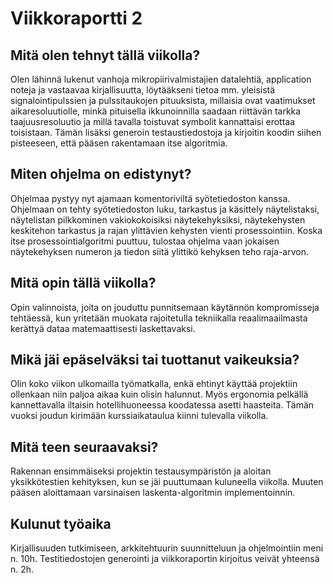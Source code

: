 # Viikkoraportti 2

## Mitä olen tehnyt tällä viikolla?
Olen lähinnä lukenut vanhoja mikropiirivalmistajien datalehtiä, application noteja ja vastaavaa kirjallisuutta, löytääkseni tietoa mm. yleisistä signalointipulssien ja pulssitaukojen pituuksista, millaisia ovat vaatimukset aikaresoluutiolle, minkä pituisella ikkunoinnilla saadaan riittävän tarkka taajuusresoluutio ja millä tavalla toistuvat symbolit kannattaisi erottaa toisistaan. Tämän lisäksi generoin testaustiedostoja ja kirjoitin koodin siihen pisteeseen, että pääsen rakentamaan itse algoritmia.

## Miten ohjelma on edistynyt?
Ohjelmaa pystyy nyt ajamaan komentoriviltä syötetiedoston kanssa. Ohjelmaan on tehty syötetiedoston luku, tarkastus ja käsittely näytelistaksi, näytelistan pilkkominen vakiokokoisiksi näytekehyksiksi, näytekehysten keskitehon tarkastus ja rajan ylittävien kehysten vienti prosessointiin. Koska itse prosessointialgoritmi puuttuu, tulostaa ohjelma vaan jokaisen näytekehyksen numeron ja tiedon siitä ylittikö kehyksen teho raja-arvon.

## Mitä opin tällä viikolla?
Opin valinnoista, joita on jouduttu punnitsemaan käytännön kompromisseja tehtäessä, kun yritetään muokata rajoitetulla tekniikalla reaalimaailmasta kerättyä dataa matemaattisesti laskettavaksi.

## Mikä jäi epäselväksi tai tuottanut vaikeuksia?
Olin koko viikon ulkomailla työmatkalla, enkä ehtinyt käyttää projektiin ollenkaan niin paljoa aikaa kuin olisin halunnut. Myös ergonomia pelkällä kannettavalla iltaisin hotellihuoneessa koodatessa asetti haasteita. Tämän vuoksi joudun kirimään kurssiaikataulua kiinni tulevalla viikolla. 

## Mitä teen seuraavaksi?
Rakennan ensimmäiseksi projektin testausympäristön ja aloitan yksikkötestien kehityksen, kun se jäi puuttumaan kuluneella viikolla. Muuten pääsen aloittamaan varsinaisen laskenta-algoritmin implementoinnin.

## Kulunut työaika
Kirjallisuuden tutkimiseen, arkkitehtuurin suunnitteluun ja ohjelmointiin meni n. 10h.  Testitiedostojen generointi ja viikkoraportin kirjoitus veivät yhteensä n. 2h.
